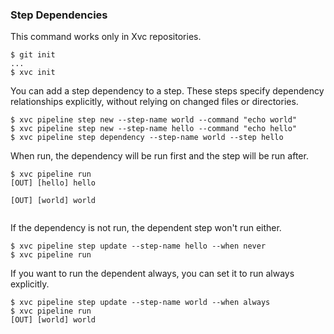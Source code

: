 
### Step Dependencies

This command works only in Xvc repositories.

```console
$ git init
...
$ xvc init
```

You can add a step dependency to a step. These steps specify dependency relationships explicitly, without relying on
 changed files or directories.

```console
$ xvc pipeline step new --step-name world --command "echo world"
$ xvc pipeline step new --step-name hello --command "echo hello"
$ xvc pipeline step dependency --step-name world --step hello
```

When run, the dependency will be run first and the step will be run after.

```console
$ xvc pipeline run
[OUT] [hello] hello

[OUT] [world] world


```

If the dependency is not run, the dependent step won't run either.

```console
$ xvc pipeline step update --step-name hello --when never
$ xvc pipeline run
```

If you want to run the dependent always, you can set it to run always explicitly.

```console
$ xvc pipeline step update --step-name world --when always
$ xvc pipeline run
[OUT] [world] world

```
